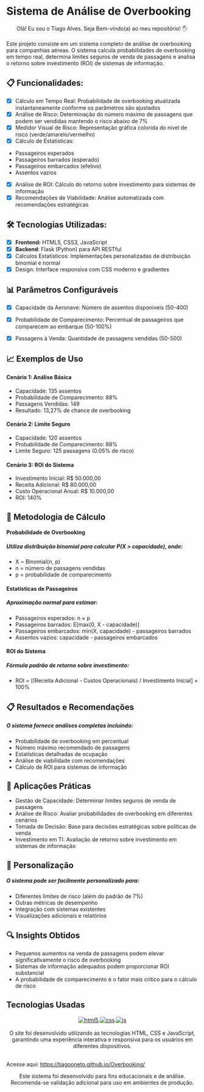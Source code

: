# Sistema de Análise de Overbooking
<div align=center>Olá! Eu sou o Tiago Alves. Seja Bem-vindo(a) ao meu repositório! 🖐️ </div>
<br>
Este projeto consiste em um sistema completo de análise de overbooking para companhias aéreas. O sistema calcula probabilidades de overbooking em tempo real, determina limites seguros de venda de passagens e analisa o retorno sobre investimento (ROI) de sistemas de informação. 

## 📋 Funcionalidades:

- [x] Cálculo em Tempo Real: Probabilidade de overbooking atualizada instantaneamente conforme os parâmetros são ajustados 
- [x] Análise de Risco: Determinação do número máximo de passagens que podem ser vendidas mantendo o risco abaixo de 7%
- [x] Medidor Visual de Risco: Representação gráfica colorida do nível de risco (verde/amarelo/vermelho)
- [x] Cálculo de Estatísticas: 
- Passageiros esperados
- Passageiros barrados (esperado)
- Passageiros embarcados (efetivo)
- Assentos vazios
- [x] Análise de ROI: Cálculo do retorno sobre investimento para sistemas de informação
- [x] Recomendações de Viabilidade: Análise automatizada com recomendações estratégicas

## 🛠️ Tecnologias Utilizadas:
- [x] **Frontend:** HTML5, CSS3, JavaScript
- [x] **Backend**: Flask (Python) para API RESTful
- [x] Cálculos Estatísticos: Implementações personalizadas de distribuição binomial e normal
- [x] Design: Interface responsiva com CSS moderno e gradientes

## 📊 Parâmetros Configuráveis
- [x]  Capacidade da Aeronave: Número de assentos disponíveis (50-400)
- [x] Probabilidade de Comparecimento: Percentual de passageiros que comparecem ao embarque (50-100%)
- [x] Passagens à Venda: Quantidade de passagens vendidas (50-500)


## 📈 Exemplos de Uso
#### Cenário 1: Análise Básica
- Capacidade: 135 assentos
- Probabilidade de Comparecimento: 88%
- Passagens Vendidas: 149
- Resultado: 13,27% de chance de overbooking

#### Cenário 2: Limite Seguro
- Capacidade: 120 assentos
- Probabilidade de Comparecimento: 88%
- Limite Seguro: 125 passagens (0.05% de risco)

#### Cenário 3: ROI do Sistema
- Investimento Inicial: R$ 50.000,00
- Receita Adicional: R$ 80.000,00
- Custo Operacional Anual: R$ 10.000,00
- ROI: 140%

## 🧮 Metodologia de Cálculo

#### Probabilidade de Overbooking
##### Utiliza distribuição binomial para calcular P(X > capacidade), onde:
- X ~ Binomial(n, p)
- n = número de passagens vendidas
- p = probabilidade de comparecimento

#### Estatísticas de Passageiros
##### Aproximação normal para estimar:
- Passageiros esperados: n × p
- Passageiros barrados: E[max(0, X - capacidade)]
- Passageiros embarcados: min(X, capacidade) - passageiros barrados
- Assentos vazios: capacidade - passageiros embarcados

#### ROI do Sistema
##### Fórmula padrão de retorno sobre investimento:
- ROI = [(Receita Adicional - Custos Operacionais) / Investimento Inicial] × 100%
## 📋 Resultados e Recomendações
##### O sistema fornece análises completas incluindo:
- Probabilidade de overbooking em percentual
- Número máximo recomendado de passagens
- Estatísticas detalhadas de ocupação
- Análise de viabilidade com recomendações
- Cálculo de ROI para sistemas de informação

## 🎯 Aplicações Práticas
- Gestão de Capacidade: Determinar limites seguros de venda de passagens
- Análise de Risco: Avaliar probabilidades de overbooking em diferentes cenários
- Tomada de Decisão: Base para decisões estratégicas sobre políticas de venda
- Investimento em TI: Avaliação de retorno sobre investimento em sistemas de informação

## 📝 Personalização
##### O sistema pode ser facilmente personalizado para:
- Diferentes limites de risco (além do padrão de 7%)
- Outras métricas de desempenho
- Integração com sistemas existentes
- Visualizações adicionais e relatórios

## 🔍 Insights Obtidos
- Pequenos aumentos na venda de passagens podem elevar significativamente o risco de overbooking
- Sistemas de informação adequados podem proporcionar ROI substancial
- A probabilidade de comparecimento é o fator mais crítico para o cálculo de risco


## Tecnologias Usadas
<div style="display: inline_block" align = center>
  <a href="https://html.com/" target="_blank">
    <img align="center" alt="html5" src="https://img.shields.io/badge/HTML5-E34F26?style=for-the-badge&logo=html5&logoColor=white" />
  </a>
  <a href="https://www.w3.org/Style/CSS/Overview.en.html" target="_blank">
    <img align="center" alt="css" src="https://img.shields.io/badge/CSS3-1572B6?style=for-the-badge&logo=css3&logoColor=white" />
  </a>
  <a href="https://developer.mozilla.org/pt-BR/docs/Web/JavaScript" target="_blank">
    <img align="center" alt="js" src="https://img.shields.io/badge/JavaScript-F7DF1E?style=for-the-badge&logo=javascript&logoColor=black" />
  </a> </div> <br>
  
  <div align = center>
  O site foi desenvolvido utilizando as tecnologias HTML, CSS e JavaScript, garantindo uma experiência interativa e responsiva para os usuários em diferentes dispositivos.</div><br>
  
  Acesse aqui: https://tiagooneto.github.io/Overbooking/
  

  <div align = center>
  Este sistema foi desenvolvido para fins educacionais e de análise. Recomenda-se validação adicional para uso em ambientes de produção.</div><br>

  